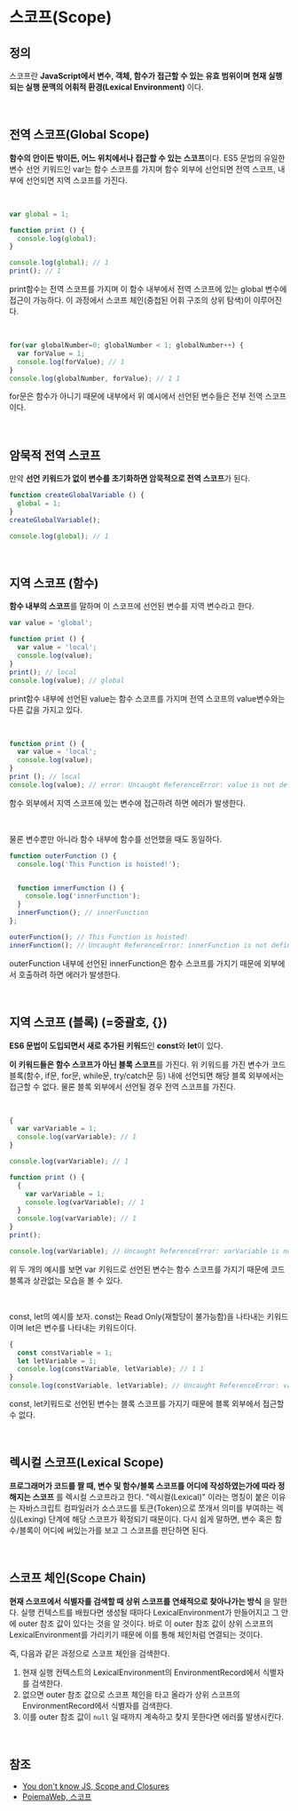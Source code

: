# 스코프(Scope)

## 정의

스코프란 **JavaScript에서 변수, 객체, 함수가 접근할 수 있는 유효 범위이며 현재 실행되는 실행 문맥의 어휘적 환경(Lexical Environment)** 이다.

<br>

## 전역 스코프(Global Scope)
**함수의 안이든 밖이든, 어느 위치에서나 접근할 수 있는 스코프**이다.
ES5 문법의 유일한 변수 선언 키워드인 var는 함수 스코프를 가지며 함수 외부에 선언되면 전역 스코프, 내부에 선언되면 지역 스코프를 가진다.

<br>

```javascript
var global = 1;

function print () {
  console.log(global);
}

console.log(global); // 1
print(); // 1
```
print함수는 전역 스코프를 가지며 이 함수 내부에서 전역 스코프에 있는 global 변수에 접근이 가능하다.
이 과정에서 스코프 체인(중첩된 어휘 구조의 상위 탐색)이 이루어진다.

<br>

```javascript
for(var globalNumber=0; globalNumber < 1; globalNumber++) {
  var forValue = 1;
  console.log(forValue); // 1
}
console.log(globalNumber, forValue); // 1 1
```
for문은 함수가 아니기 때문에 내부에서 위 예시에서 선언된 변수들은 전부 전역 스코프이다.

<br>

## 암묵적 전역 스코프

만약 **선언 키워드가 없이 변수를 초기화하면 암묵적으로 전역 스코프**가 된다.

```javascript
function createGlobalVariable () {
  global = 1;
}
createGlobalVariable();

console.log(global); // 1
```

<br>

## 지역 스코프 (함수)
**함수 내부의 스코프**를 말하며 이 스코프에 선언된 변수를 지역 변수라고 한다.
```javascript
var value = 'global';

function print () {
  var value = 'local';
  console.log(value);
}
print(); // local
console.log(value); // global
```
print함수 내부에 선언된 value는 함수 스코프를 가지며 전역 스코프의 value변수와는 다른 값을 가지고 있다.

<br>

```javascript
function print () {
  var value = 'local';
  console.log(value);
}
print (); // local
console.log(value); // error: Uncaught ReferenceError: value is not defined
```
함수 외부에서 지역 스코프에 있는 변수에 접근하려 하면 에러가 발생한다.

<br>

물론 변수뿐만 아니라 함수 내부에 함수를 선언했을 때도 동일하다.
```javascript
function outerFunction () {
  console.log('This Function is hoisted!');


  function innerFunction () {
    console.log('innerFunction');
  }
  innerFunction(); // innerFunction
};

outerFunction(); // This Function is hoisted!
innerFunction(); // Uncaught ReferenceError: innerFunction is not defined
```
outerFunction 내부에 선언된 innerFunction은 함수 스코프를 가지기 때문에 외부에서 호출하려 하면 에러가 발생한다.

<br>

## 지역 스코프 (블록) (=중괄호, {})
**ES6 문법이 도입되면서 새로 추가된 키워드**인 **const**와 **let**이 있다.

**이 키워드들은 함수 스코프가 아닌 블록 스코프**를 가진다. 위 키워드를 가진 변수가 코드 블록(함수, if문, for문, while문, try/catch문 등) 내에 선언되면 해당 블록 외부에서는 접근할 수 없다. 물론 블록 외부에서 선언될 경우 전역 스코프를 가진다.

<br>

```javascript
{
  var varVariable = 1;
  console.log(varVariable); // 1
}

console.log(varVariable); // 1
```

```javascript
function print () {
  {
    var varVariable = 1;
    console.log(varVariable); // 1
  }
  console.log(varVariable); // 1
}
print();

console.log(varVariable); // Uncaught ReferenceError: varVariable is not defined
```
위 두 개의 예시를 보면 var 키워드로 선언된 변수는 함수 스코프를 가지기 때문에 코드 블록과 상관없는 모습을 볼 수 있다.

<br>

const, let의 예시를 보자. const는 Read Only(재할당이 불가능함)을 나타내는 키워드이며 let은 변수를 나타내는 키워드이다.
```javascript
{
  const constVariable = 1;
  let letVariable = 1;
  console.log(constVariable, letVariable); // 1 1
}
console.log(constVariable, letVariable); // Uncaught ReferenceError: varVariable is not defined
```
const, let키워드로 선언된 변수는 블록 스코프를 가지기 때문에 블록 외부에서 접근할 수 없다.

<br>

## 렉시컬 스코프(Lexical Scope)

**프로그래머가 코드를 짤 때, 변수 및 함수/블록 스코프를 어디에 작성하였는가에 따라 정해지는 스코프** 를 렉시컬 스코프라고 한다. "렉시컬(Lexical)" 이라는 명칭이 붙은 이유는 자바스크립트 컴파일러가 소스코드를 토큰(Token)으로 쪼개서 의미를 부여하는 렉싱(Lexing) 단계에 해당 스코프가 확정되기 때문이다. 다시 쉽게 말하면, 변수 혹은 함수/블록이 어디에 써있는가를 보고 그 스코프를 판단하면 된다.

<br>

## 스코프 체인(Scope Chain)

**현재 스코프에서 식별자를 검색할 때 상위 스코프를 연쇄적으로 찾아나가는 방식** 을 말한다. 실행 컨텍스트를 배웠다면 생성될 때마다 LexicalEnvironment가 만들어지고 그 안에 outer 참조 값이 있다는 것을 알 것이다. 바로 이 outer 참조 값이 상위 스코프의 LexicalEnvironment를 가리키기 때문에 이를 통해 체인처럼 연결되는 것이다.

즉, 다음과 같은 과정으로 스코프 체인을 검색한다.

1. 현재 실행 컨텍스트의 LexicalEnvironment의 EnvironmentRecord에서 식별자를 검색한다.
2. 없으면 outer 참조 값으로 스코프 체인을 타고 올라가 상위 스코프의 EnvironmentRecord에서 식별자를 검색한다.
3. 이를 outer 참조 값이 `null` 일 때까지 계속하고 찾지 못한다면 에러를 발생시킨다.

<br>

## 참조

* [You don't know JS, Scope and Closures](https://github.com/getify/You-Dont-Know-JS/blob/2nd-ed/scope-closures/ch1.md)
* [PoiemaWeb, 스코프](https://poiemaweb.com/js-scope)